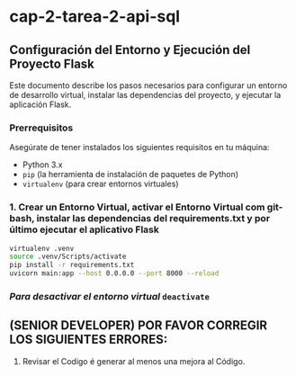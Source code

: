 # cap-2-tarea-2-api-sql

## Configuración del Entorno y Ejecución del Proyecto Flask

Este documento describe los pasos necesarios para configurar un entorno de desarrollo virtual, instalar las dependencias del proyecto, y ejecutar la aplicación Flask.

### Prerrequisitos

Asegúrate de tener instalados los siguientes requisitos en tu máquina:

- Python 3.x
- `pip` (la herramienta de instalación de paquetes de Python)
- `virtualenv` (para crear entornos virtuales)

### 1. Crear un Entorno Virtual, activar el Entorno Virtual com git-bash, instalar las dependencias del requirements.txt y por último ejecutar el aplicativo Flask

```bash
virtualenv .venv
source .venv/Scripts/activate
pip install -r requirements.txt
uvicorn main:app --host 0.0.0.0 --port 8000 --reload
```

### *Para desactivar el entorno virtual* `deactivate`

## (SENIOR DEVELOPER) POR FAVOR CORREGIR LOS SIGUIENTES ERRORES: 

1. Revisar el Codigo é generar al menos una mejora al Código. 

